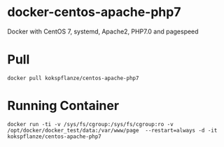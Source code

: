 # docker-centos-apache-php7
Docker with CentOS 7, systemd, Apache2, PHP7.0 and pagespeed


# Pull

```
docker pull kokspflanze/centos-apache-php7
```

# Running Container

```
docker run -ti -v /sys/fs/cgroup:/sys/fs/cgroup:ro -v /opt/docker/docker_test/data:/var/www/page  --restart=always -d -it kokspflanze/centos-apache-php7 
```